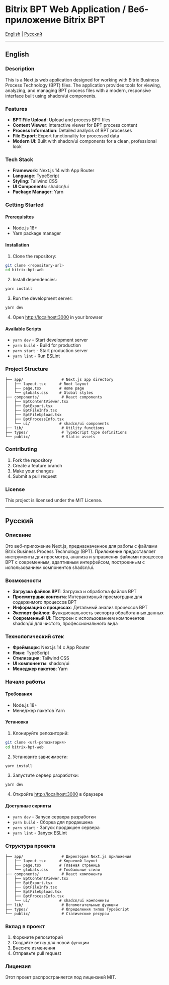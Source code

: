 # Bitrix BPT Web Application / Веб-приложение Bitrix BPT

[English](#english) | [Русский](#russian)

---

## English

### Description

This is a Next.js web application designed for working with Bitrix Business Process Technology (BPT) files. The application provides tools for viewing, analyzing, and managing BPT process files with a modern, responsive interface built using shadcn/ui components.

### Features

- **BPT File Upload**: Upload and process BPT files
- **Content Viewer**: Interactive viewer for BPT process content
- **Process Information**: Detailed analysis of BPT processes
- **File Export**: Export functionality for processed data
- **Modern UI**: Built with shadcn/ui components for a clean, professional look

### Tech Stack

- **Framework**: Next.js 14 with App Router
- **Language**: TypeScript
- **Styling**: Tailwind CSS
- **UI Components**: shadcn/ui
- **Package Manager**: Yarn

### Getting Started

#### Prerequisites

- Node.js 18+ 
- Yarn package manager

#### Installation

1. Clone the repository:
```bash
git clone <repository-url>
cd bitrix-bpt-web
```

2. Install dependencies:
```bash
yarn install
```

3. Run the development server:
```bash
yarn dev
```

4. Open [http://localhost:3000](http://localhost:3000) in your browser

#### Available Scripts

- `yarn dev` - Start development server
- `yarn build` - Build for production
- `yarn start` - Start production server
- `yarn lint` - Run ESLint

### Project Structure

```
├── app/                 # Next.js app directory
│   ├── layout.tsx      # Root layout
│   ├── page.tsx        # Home page
│   └── globals.css     # Global styles
├── components/          # React components
│   ├── BptContentViewer.tsx
│   ├── BptExport.tsx
│   ├── BptFileInfo.tsx
│   ├── BptFileUpload.tsx
│   ├── BptProcessInfo.tsx
│   └── ui/             # shadcn/ui components
├── lib/                 # Utility functions
├── types/               # TypeScript type definitions
└── public/              # Static assets
```

### Contributing

1. Fork the repository
2. Create a feature branch
3. Make your changes
4. Submit a pull request

### License

This project is licensed under the MIT License.

---

## Русский

### Описание

Это веб-приложение Next.js, предназначенное для работы с файлами Bitrix Business Process Technology (BPT). Приложение предоставляет инструменты для просмотра, анализа и управления файлами процессов BPT с современным, адаптивным интерфейсом, построенным с использованием компонентов shadcn/ui.

### Возможности

- **Загрузка файлов BPT**: Загрузка и обработка файлов BPT
- **Просмотрщик контента**: Интерактивный просмотрщик для содержимого процессов BPT
- **Информация о процессах**: Детальный анализ процессов BPT
- **Экспорт файлов**: Функциональность экспорта обработанных данных
- **Современный UI**: Построен с использованием компонентов shadcn/ui для чистого, профессионального вида

### Технологический стек

- **Фреймворк**: Next.js 14 с App Router
- **Язык**: TypeScript
- **Стилизация**: Tailwind CSS
- **UI компоненты**: shadcn/ui
- **Менеджер пакетов**: Yarn

### Начало работы

#### Требования

- Node.js 18+
- Менеджер пакетов Yarn

#### Установка

1. Клонируйте репозиторий:
```bash
git clone <url-репозитория>
cd bitrix-bpt-web
```

2. Установите зависимости:
```bash
yarn install
```

3. Запустите сервер разработки:
```bash
yarn dev
```

4. Откройте [http://localhost:3000](http://localhost:3000) в браузере

#### Доступные скрипты

- `yarn dev` - Запуск сервера разработки
- `yarn build` - Сборка для продакшена
- `yarn start` - Запуск продакшен сервера
- `yarn lint` - Запуск ESLint

### Структура проекта

```
├── app/                 # Директория Next.js приложения
│   ├── layout.tsx      # Корневой layout
│   ├── page.tsx        # Главная страница
│   └── globals.css     # Глобальные стили
├── components/          # React компоненты
│   ├── BptContentViewer.tsx
│   ├── BptExport.tsx
│   ├── BptFileInfo.tsx
│   ├── BptFileUpload.tsx
│   ├── BptProcessInfo.tsx
│   └── ui/             # shadcn/ui компоненты
├── lib/                 # Вспомогательные функции
├── types/               # Определения типов TypeScript
└── public/              # Статические ресурсы
```

### Вклад в проект

1. Форкните репозиторий
2. Создайте ветку для новой функции
3. Внесите изменения
4. Отправьте pull request

### Лицензия

Этот проект распространяется под лицензией MIT.
